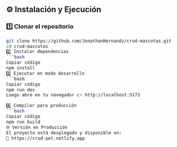 ## ⚙️ Instalación y Ejecución

### 1️⃣ Clonar el repositorio
```bash
git clone https://github.com/JonathanHernandz/crud-mascotas.git
cd crud-mascotas
2️⃣ Instalar dependencias
```bash
Copiar código
npm install
3️⃣ Ejecutar en modo desarrollo
```bash
Copiar código
npm run dev
Luego abre en tu navegador 👉 http://localhost:5173

4️⃣ Compilar para producción
```bash
Copiar código
npm run build
🌐 Versión en Producción
El proyecto está desplegado y disponible en:
🔗 https://crud-pet.netlify.app
